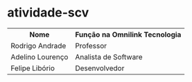 # atividade-scv

<table>
  <tr>
    <th>Nome</th>
    <th>Fun&ccedil;&atilde;o na Omnilink Tecnologia</th>
  </tr>
  <tr>
    <td>Rodrigo Andrade</td>
    <td>Professor</td>
  </tr>
  <tr>
    <td>Adelino Lourenço</td>
    <td>Analista de Software</td>
  </tr>
  <tr>
    <td>Felipe Libório</td>
    <td>Desenvolvedor</td>
  </tr>
</table>
